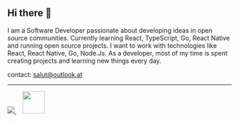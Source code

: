 ## Hi there 👋

I am a Software Developer passionate about developing ideas in open source communities. Currently learning React, TypeScript, Go, React Native and running open source projects. I want to work with technologies like React, React Native, Go, Node.Js. As a developer, most of my time is spent creating projects and learning new things every day.

contact: salut@outlook.at

<hr></hr>

<a href='https://play.google.com/store/apps/dev?id=4780021152747475031&gl=TR'> 
<img src='https://lh3.googleusercontent.com/cjsqrWQKJQp9RFO7-hJ9AfpKzbUb_Y84vXfjlP0iRHBvladwAfXih984olktDhPnFqyZ0nu9A5jvFwOEQPXzv7hr3ce3QVsLN8kQ2Ao=s0' />
</a>
⠀
<a href='https://marketplace.visualstudio.com/items?itemName=mds.mds-purple-and-black-theme' >
<img height='50px' src='https://cdn.vsassets.io/v/M204_20220530.3/_content/Header/default_icon_128.png' />
</a>
